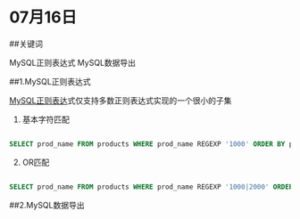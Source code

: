 # 07月16日

##关键词

MySQL正则表达式 MySQL数据导出

##1.MySQL正则表达式

[MySQL正则表达](http://www.cnblogs.com/way_testlife/archive/2010/09/17/1829567.html)式仅支持多数正则表达式实现的一个很小的子集

1. 基本字符匹配

```sql

SELECT prod_name FROM products WHERE prod_name REGEXP '1000' ORDER BY prod_name;

```

2. OR匹配

```sql

SELECT prod_name FROM products WHERE prod_name REGEXP '1000|2000' ORDER BY prod_name;

```

##2.MySQL数据导出
